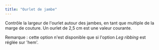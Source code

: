 ```yaml
---
title: "Ourlet de jambe"
---
```


Contrôle la largeur de l'ourlet autour des jambes, en tant que multiple de la marge de couture. Un ourlet de 2,5 cm est une valeur courante.

Remarque : cette option n'est disponible que si l'option _Leg ribbing_ est réglée sur 'hem'.
